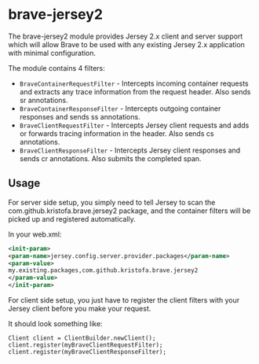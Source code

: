 # brave-jersey2 #

The brave-jersey2 module provides Jersey 2.x client and server support which will allow Brave to be used with any
existing Jersey 2.x application with minimal configuration.

The module contains 4 filters:

*   `BraveContainerRequestFilter`  - Intercepts incoming container requests and extracts any trace information from
the request header. Also sends sr annotations.
*   `BraveContainerResponseFilter` - Intercepts outgoing container responses and sends ss annotations.
*   `BraveClientRequestFilter` - Intercepts Jersey client requests and adds or forwards tracing information in the header.
Also sends cs annotations.
*   `BraveClientResponseFilter` - Intercepts Jersey client responses and sends cr annotations. Also submits the completed span.

## Usage ##

For server side setup, you simply need to tell Jersey to scan the com.github.kristofa.brave.jersey2 package, and
the container filters will be picked up and registered automatically.

In your web.xml:

```xml
<init-param>
<param-name>jersey.config.server.provider.packages</param-name>
<param-value>
my.existing.packages,com.github.kristofa.brave.jersey2
</param-value>
</init-param>
```

For client side setup, you just have to register the client filters with your Jersey client before you make your request.

It should look something like:

    Client client = ClientBuilder.newClient();
    client.register(myBraveClientRequestFilter);
    client.register(myBraveClientResponseFilter);



